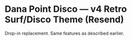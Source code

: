 # Dana Point Disco — v4 Retro Surf/Disco Theme (Resend)

Drop-in replacement. Same features as described earlier.
